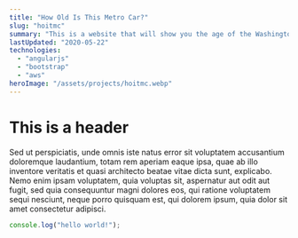 ```yaml
---
title: "How Old Is This Metro Car?"
slug: "hoitmc"
summary: "This is a website that will show you the age of the Washington DC Metro car you are currently riding. Watch out, they are all OLD!"
lastUpdated: "2020-05-22"
technologies:
  - "angularjs"
  - "bootstrap"
  - "aws"
heroImage: "/assets/projects/hoitmc.webp"
---
```


# This is a header

Sed ut perspiciatis, unde omnis iste natus error sit voluptatem accusantium doloremque laudantium, totam rem aperiam eaque ipsa, quae ab illo inventore veritatis et quasi architecto beatae vitae dicta sunt, explicabo. Nemo enim ipsam voluptatem, quia voluptas sit, aspernatur aut odit aut fugit, sed quia consequuntur magni dolores eos, qui ratione voluptatem sequi nesciunt, neque porro quisquam est, qui dolorem ipsum, quia dolor sit amet consectetur adipisci.

```js
console.log("hello world!");
```
